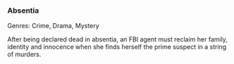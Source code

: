 ### Absentia

Genres: Crime, Drama, Mystery

After being declared dead in absentia, an FBI agent must reclaim her family, identity and innocence when she finds herself the prime suspect in a string of murders.

